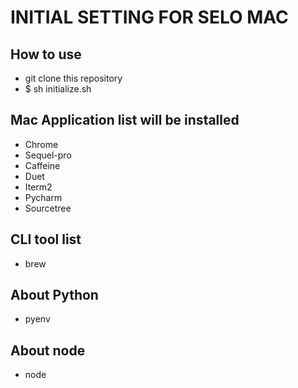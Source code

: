 # INITIAL SETTING FOR SELO MAC

## How to use
* git clone this repository
* $ sh initialize.sh

## Mac Application list will be installed
* Chrome
* Sequel-pro
* Caffeine
* Duet
* Iterm2
* Pycharm
* Sourcetree

## CLI tool list
* brew

## About Python
* pyenv

## About node
* node
